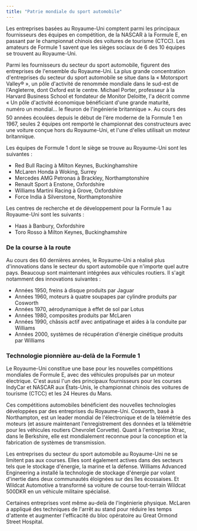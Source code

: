 ```yaml
---
title: "Patrie mondiale du sport automobile"
---
```


Les entreprises basées au Royaume-Uni comptent parmi les principaux fournisseurs des équipes en compétition, de la NASCAR à la Formule E, en passant par le championnat chinois des voitures de tourisme (CTCC). Les amateurs de Formule 1 savent que les sièges sociaux de 6 des 10 équipes se trouvent au Royaume-Uni.

Parmi les fournisseurs du secteur du sport automobile, figurent des entreprises de l'ensemble du Royaume-Uni. La plus grande concentration d'entreprises du secteur du sport automobile se situe dans la « Motorsport Valley® », un pôle d'activité de renommée mondiale dans le sud-est de l'Angleterre, dont Oxford est le centre. Michael Porter, professeur à la Harvard Business School et fondateur de Monitor Deloitte, l'a décrit comme « Un pôle d'activité économique bénéficiant d'une grande maturité, numéro un mondial... le fleuron de l'ingénierie britannique ». 
Au cours des 50 années écoulées depuis le début de l'ère moderne de la Formule 1 en 1967, seules 2 équipes ont remporté le championnat des constructeurs avec une voiture conçue hors du Royaume-Uni, et l'une d'elles utilisait un moteur britannique. 

Les équipes de Formule 1 dont le siège se trouve au Royaume-Uni sont les suivantes : 

- Red Bull Racing à Milton Keynes, Buckinghamshire
- McLaren Honda à Woking, Surrey
- Mercedes AMG Petronas à Brackley, Northamptonshire
- Renault Sport à Enstone, Oxfordshire
- Williams Martini Racing à Grove, Oxfordshire
- Force India à Silverstone, Northamptonshire

Les centres de recherche et de développement pour la Formule 1 au Royaume-Uni sont les suivants :

- Haas à Banbury, Oxfordshire
- Toro Rosso à Milton Keynes, Buckinghamshire

### De la course à la route

Au cours des 60 dernières années, le Royaume-Uni a réalisé plus d'innovations dans le secteur du sport automobile que n'importe quel autre pays. Beaucoup sont maintenant intégrées aux véhicules routiers. Il s'agit notamment des innovations suivantes :

- Années 1950, freins à disque produits par Jaguar
- Années 1960, moteurs à quatre soupapes par cylindre produits par Cosworth
- Années 1970, aérodynamique à effet de sol par Lotus
- Années 1980, composites produits par McLaren
- Années 1990, châssis actif avec antipatinage et aides à la conduite par Williams
- Années 2000, systèmes de récupération d'énergie cinétique produits par Williams

### Technologie pionnière au-delà de la Formule 1

Le Royaume-Uni constitue une base pour les nouvelles compétitions mondiales de Formule E, avec des véhicules propulsés par un moteur électrique. C'est aussi l'un des principaux fournisseurs pour les courses IndyCar et NASCAR aux États-Unis, le championnat chinois des voitures de tourisme (CTCC) et les 24 Heures du Mans. 

Ces compétitions automobiles bénéficient des nouvelles technologies développées par des entreprises du Royaume-Uni. Cosworth, basé à Northampton, est un leader mondial de l'électronique et de la télémétrie des moteurs (et assure maintenant l'enregistrement des données et la télémétrie pour les véhicules routiers Chevrolet Corvette). Quant à l'entreprise Xtrac, dans le Berkshire, elle est mondialement reconnue pour la conception et la fabrication de systèmes de transmission. 

Les entreprises du secteur du sport automobile au Royaume-Uni ne se limitent pas aux courses. Elles sont également actives dans des secteurs tels que le stockage d'énergie, la marine et la défense. Williams Advanced Engineering a installé la technologie de stockage d'énergie par volant d'inertie dans deux communautés éloignées sur des îles écossaises. Et Wildcat Automotive a transformé sa voiture de course tout-terrain Wildcat 500DKR en un véhicule militaire spécialisé.

Certaines entreprises vont même au-delà de l'ingénierie physique. McLaren a appliqué des techniques de l'arrêt au stand pour réduire les temps d'attente et augmenter l'efficacité du bloc opératoire au Great Ormond Street Hospital.
